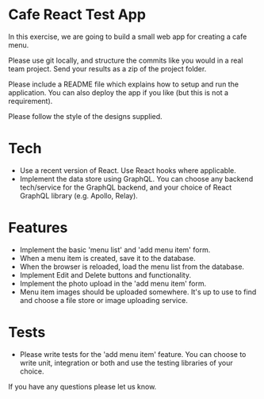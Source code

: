 # Cafe React Test App

In this exercise, we are going to build a small web app for creating a cafe menu.

Please use git locally, and structure the commits like you would in a real team project. Send your results as a zip of the project folder.

Please include a README file which explains how to setup and run the application. You can also deploy the app if you like (but this is not a requirement).

Please follow the style of the designs supplied.

# Tech

- Use a recent version of React. Use React hooks where applicable.
- Implement the data store using GraphQL. You can choose any backend tech/service for the GraphQL backend, and your choice of React GraphQL library (e.g. Apollo, Relay).

# Features

- Implement the basic 'menu list' and 'add menu item' form.
- When a menu item is created, save it to the database.
- When the browser is reloaded, load the menu list from the database.
- Implement Edit and Delete buttons and functionality.
- Implement the photo upload in the 'add menu item' form.
- Menu item images should be uploaded somewhere. It's up to use to find and choose a file store or image uploading service.

# Tests

- Please write tests for the 'add menu item' feature. You can choose to write unit, integration or both and use the testing libraries of your choice.

If you have any questions please let us know.